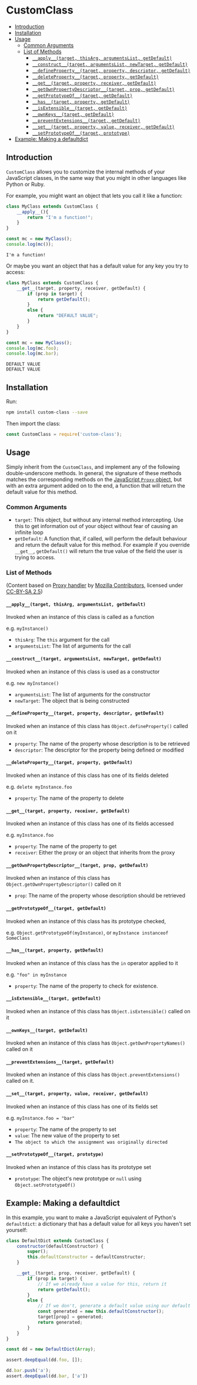 # CustomClass
* [Introduction](#introduction)
* [Installation](#installation)
* [Usage](#usage)
  + [Common Arguments](#common-arguments)
  + [List of Methods](#list-of-methods)
    - [`__apply__(target, thisArg, argumentsList, getDefault)`](#__apply__target-thisarg-argumentslist-getdefault)
    - [`__construct__(target, argumentsList, newTarget, getDefault)`](#__construct__target-argumentslist-newtarget-getdefault)
    - [`__defineProperty__(target, property, descriptor, getDefault)`](#__defineproperty__target-property-descriptor-getdefault)
    - [`__deleteProperty__(target, property, getDefault)`](#__deleteproperty__target-property-getdefault)
    - [`__get__(target, property, receiver, getDefault)`](#__get__target-property-receiver-getdefault)
    - [`__getOwnPropertyDescriptor__(target, prop, getDefault)`](#__getownpropertydescriptor__target-prop-getdefault)
    - [`__getPrototypeOf__(target, getDefault)`](#__getprototypeof__target-getdefault)
    - [`__has__(target, property, getDefault)`](#__has__target-property-getdefault)
    - [`__isExtensible__(target, getDefault)`](#__isextensible__target-getdefault)
    - [`__ownKeys__(target, getDefault)`](#__ownkeys__target-getdefault)
    - [`__preventExtensions__(target, getDefault)`](#__preventextensions__target-getdefault)
    - [`__set__(target, property, value, receiver, getDefault)`](#__set__target-property-value-receiver-getdefault)
    - [`__setPrototypeOf__(target, prototype)`](#__setprototypeof__target-prototype)
* [Example: Making a defaultdict](#example-making-a-defaultdict)

## Introduction

`CustomClass` allows you to customize the internal methods of your JavaScript classes, in the same way that you might
in other languages like Python or Ruby.

For example, you might want an object that lets you call it like a function:

```javascript
class MyClass extends CustomClass {
    __apply__(){
        return "I'm a function!";
    }
}

const mc = new MyClass();
console.log(mc());
```
```
I'm a function!
```

Or maybe you want an object that has a default value for any key you try to access:
```javascript
class MyClass extends CustomClass {
    __get__(target, property, receiver, getDefault) {
        if (prop in target) {
            return getDefault();
        }
        else {
            return "DEFAULT VALUE";
        }
    }
}

const mc = new MyClass();
console.log(mc.foo);
console.log(mc.bar);
```

```
DEFAULT VALUE
DEFAULT VALUE
```

## Installation
Run:

```bash
npm install custom-class --save
```

Then import the class:

```javascript
const CustomClass = require('custom-class');
```

## Usage
Simply inherit from the `CustomClass`, and implement any of the following double-underscore methods. In general, the
signature of these methods matches the corresponding methods on the
[JavaScript `Proxy` object](https://developer.mozilla.org/en-US/docs/Web/JavaScript/Reference/Global_Objects/Proxy/handler#Methods),
but with an extra argument added on to the end, a function that will return the default value for this method.

### Common Arguments

* `target`: This object, but without any internal method intercepting. Use this to get information out of your object
without fear of causing an infinite loop
* `getDefault`: A function that, if called, will perform the default behaviour and return the default value for this
method. For example if you override `__get__`, `getDefault()` will return the true value of the field the user is trying
to access.

### List of Methods
(Content based on [Proxy handler](https://developer.mozilla.org/en-US/docs/Web/JavaScript/Reference/Global_Objects/Proxy/handler) by
[Mozilla Contributors](https://developer.mozilla.org/en-US/docs/Web/JavaScript/Reference/Global_Objects/Proxy/handler$history),
 licensed under [CC-BY-SA 2.5](http://creativecommons.org/licenses/by-sa/2.5/))

#### `__apply__(target, thisArg, argumentsList, getDefault)`
Invoked when an instance of this class is called as a function

e.g. `myInstance()`

* `thisArg`: The `this` argument for the call
* `argumentsList`: The list of arguments for the call

#### `__construct__(target, argumentsList, newTarget, getDefault)`
Invoked when an instance of this class is used as a constructor

e.g. `new myInstance()`
* `argumentsList`: The list of arguments for the constructor
* `newTarget`: The object that is being constructed

#### `__defineProperty__(target, property, descriptor, getDefault)`
Invoked when an instance of this class has `Object.defineProperty()` called on it
* `property`: The name of the property whose description is to be retrieved
* `descriptor`: The descriptor for the property being defined or modified

#### `__deleteProperty__(target, property, getDefault)`
Invoked when an instance of this class has one of its fields deleted

e.g. `delete myInstance.foo`
* `property`: The name of the property to delete

#### `__get__(target, property, receiver, getDefault)`
Invoked when an instance of this class has one of its fields accessed

e.g. `myInstance.foo`
* `property`: The name of the property to get
* `receiver`: Either the proxy or an object that inherits from the proxy

#### `__getOwnPropertyDescriptor__(target, prop, getDefault)`

Invoked when an instance of this class has `Object.getOwnPropertyDescriptor()` called on it
* `prop`: The name of the property whose description should be retrieved

#### `__getPrototypeOf__(target, getDefault)`
Invoked when an instance of this class has its prototype checked,

e.g. `Object.getPrototypeOf(myInstance)`, or `myInstance instanceof SomeClass`

#### `__has__(target, property, getDefault)`
Invoked when an instance of this class has the `in` operator applied to it

e.g. `"foo" in myInstance`
* `property`: The name of the property to check for existence.
#### `__isExtensible__(target, getDefault)`
Invoked when an instance of this class has `Object.isExtensible()` called on it

#### `__ownKeys__(target, getDefault)`
Invoked when an instance of this class has `Object.getOwnPropertyNames()` called on it
#### `__preventExtensions__(target, getDefault)`
Invoked when an instance of this class has `Object.preventExtensions()`  called on it.

#### `__set__(target, property, value, receiver, getDefault)`

Invoked when an instance of this class has one of its fields set

e.g. `myInstance.foo = "bar"`
* `property`: The name of the property to set
* `value`: The new value of the property to set
* `The object to which the assignment was originally directed`

#### `__setPrototypeOf__(target, prototype)`
Invoked when an instance of this class has its prototype set
* `prototype`: The object's new prototype or `null` using
`Object.setPrototypeOf()`

## Example: Making a defaultdict

In this example, you want to make a JavaScript equivalent of Python's `defaultdict`: a dictionary that has a default
value for all keys you haven't set yourself:

```javascript
class DefaultDict extends CustomClass {
    constructor(defaultConstructor) {
        super();
        this.defaultConstructor = defaultConstructor;
    }

    __get__(target, prop, receiver, getDefault) {
        if (prop in target) {
            // If we already have a value for this, return it
            return getDefault();
        }
        else {
            // If we don't, generate a default value using our default constructor, and save it onto the object
            const generated = new this.defaultConstructor();
            target[prop] = generated;
            return generated;
        }
    }
}

const dd = new DefaultDict(Array);

assert.deepEqual(dd.foo, []);

dd.bar.push('a');
assert.deepEqual(dd.bar, ['a'])
```
